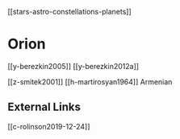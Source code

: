 [[stars-astro-constellations-planets]]

# Orion

[[y-berezkin2005]]
[[y-berezkin2012a]]

[[z-smitek2001]]
[[h-martirosyan1964]] Armenian

## External Links
[[c-rolinson2019-12-24]]
